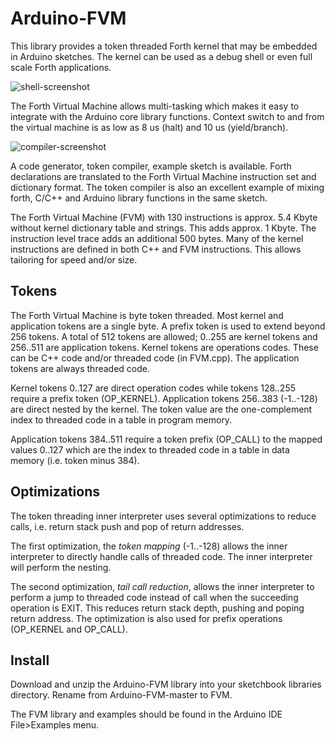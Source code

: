 # Arduino-FVM

This library provides a token threaded Forth kernel that may be
embedded in Arduino sketches. The kernel can be used as a debug
shell or even full scale Forth applications.

![shell-screenshot](https://dl.dropboxusercontent.com/u/993383/Cosa/screenshots/Screenshot%20from%202016-12-30%2020-40-06.png)

The Forth Virtual Machine allows multi-tasking which makes it easy to
integrate with the Arduino core library functions. Context switch to
and from the virtual machine is as low as 8 us (halt) and 10 us
(yield/branch).

![compiler-screenshot](https://dl.dropboxusercontent.com/u/993383/Cosa/screenshots/Screenshot%20from%202017-01-01%2016-54-07.png)

A code generator, token compiler, example sketch is available. Forth
declarations are translated to the Forth Virtual Machine instruction
set and dictionary format. The token compiler is also an excellent
example of mixing forth, C/C++ and Arduino library functions in the
same sketch.

The Forth Virtual Machine (FVM) with 130 instructions is approx. 5.4
Kbyte without kernel dictionary table and strings. This adds approx. 1
Kbyte. The instruction level trace adds an additional 500 bytes. Many of
the kernel instructions are defined in both C++ and FVM
instructions. This allows tailoring for speed and/or size.

## Tokens

The Forth Virtual Machine is byte token threaded. Most kernel and
application tokens are a single byte. A prefix token is used to
extend beyond 256 tokens. A total of 512 tokens are allowed; 0..255
are kernel tokens and 256..511 are application tokens. Kernel tokens
are operations codes. These can be C++ code and/or threaded code (in
FVM.cpp). The application tokens are always threaded code.

Kernel tokens 0..127 are direct operation codes while tokens 128..255
require a prefix token (OP_KERNEL). Application tokens 256..383
(-1..-128) are direct nested by the kernel. The token value are the
one-complement index to threaded code in a table in program memory.

Application tokens 384..511 require a token prefix (OP_CALL) to the
mapped values 0..127 which are the index to threaded code in a table
in data memory (i.e. token minus 384).

## Optimizations

The token threading inner interpreter uses several optimizations to
reduce calls, i.e. return stack push and pop of return addresses.

The first optimization, the _token mapping_ (-1..-128) allows the
inner interpreter to directly handle calls of threaded code. The inner
interpreter will perform the nesting.

The second optimization, _tail call reduction_, allows the inner
interpreter to perform a jump to threaded code instead of call when
the succeeding operation is EXIT. This reduces return stack depth,
pushing and poping return address. The optimization is also used for
prefix operations (OP_KERNEL and OP_CALL).

## Install

Download and unzip the Arduino-FVM library into your sketchbook
libraries directory. Rename from Arduino-FVM-master to FVM.

The FVM library and examples should be found in the Arduino IDE
File>Examples menu.
